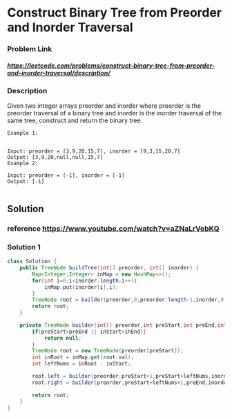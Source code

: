 
# Construct Binary Tree from Preorder and Inorder Traversal

### Problem Link 
##### https://leetcode.com/problems/construct-binary-tree-from-preorder-and-inorder-traversal/description/
### Description
Given two integer arrays preorder and inorder where preorder is the preorder traversal of a binary tree and inorder is the inorder traversal of the same tree, construct and return the binary tree.
```
Example 1:


Input: preorder = [3,9,20,15,7], inorder = [9,3,15,20,7]
Output: [3,9,20,null,null,15,7]
Example 2:

Input: preorder = [-1], inorder = [-1]
Output: [-1]
 
```

## Solution 
### reference https://www.youtube.com/watch?v=aZNaLrVebKQ
### Solution 1
```java
class Solution {
    public TreeNode buildTree(int[] preorder, int[] inorder) {
        Map<Integer,Integer> inMap = new HashMap<>();
        for(int i=0;i<inorder.length;i++){
            inMap.put(inorder[i],i);
        }
        TreeNode root = builder(preorder,0,preorder.length-1,inorder,0,inorder.length-1,inMap);
        return root;
    }

    private TreeNode builder(int[] preorder,int preStart,int preEnd,int[] inorder,int inStart,int inEnd, Map<Integer,Integer> inMap){
        if(preStart>preEnd || inStart>inEnd){
            return null;
        }
        TreeNode root = new TreeNode(preorder[preStart]);
        int inRoot = inMap.get(root.val);
        int leftNums = inRoot - inStart;

        root.left = builder(preorder,preStart+1,preStart+leftNums,inorder,inStart,inRoot-1,inMap);
        root.right = builder(preorder,preStart+leftNums+1,preEnd,inorder,inRoot+1,inEnd,inMap);

        return root;
    }
}
```


